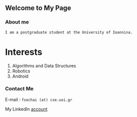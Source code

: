 ## Welcome to My Page

### About me

```markdown
I am a postgraduate student at the University of Ioannina.

```

# Interests
1. Algorithms and Data Structures
2. Robotics
3. Android

### Contact Me

E-mail : `fsechai (at) cse.uoi.gr`

My LinkedIn [account](https://www.linkedin.com/in/fation-shehaj/)
